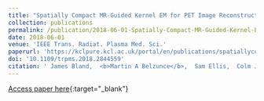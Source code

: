 ```yaml
---
title: "Spatially Compact MR-Guided Kernel EM for PET Image Reconstruction"
collection: publications
permalink: /publication/2018-06-01-Spatially-Compact-MR-Guided-Kernel-EM-for-PET-Image-Reconstruction
date: 2018-06-01
venue: 'IEEE Trans. Radiat. Plasma Med. Sci.'
paperurl: 'https://kclpure.kcl.ac.uk/portal/en/publications/spatiallycompact-mrguided-kernel-em-for-pet-image-reconstruction(e1a72504-5827-47ef-adca-ea70b4dab6f1).html'
doi: '10.1109/trpms.2018.2844559'
citation: ' James Bland,  <b>Martin A Belzunce</b>,  Sam Ellis,  Colm J McGinnity,  Alexander Hammers,  Andrew Jonathan Reader, &quot;Spatially Compact MR-Guided Kernel EM for PET Image Reconstruction.&quot; <i>IEEE Trans. Radiat. Plasma Med. Sci.</i>, 2018.'
---
```

[Access paper here](https://kclpure.kcl.ac.uk/portal/en/publications/spatiallycompact-mrguided-kernel-em-for-pet-image-reconstruction(e1a72504-5827-47ef-adca-ea70b4dab6f1).html){:target="_blank"}
